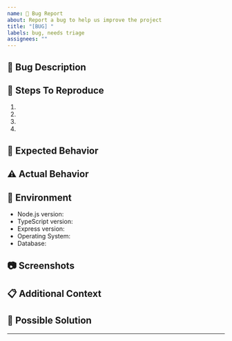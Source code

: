 ```yaml
---
name: 🐛 Bug Report
about: Report a bug to help us improve the project
title: "[BUG] "
labels: bug, needs triage
assignees: ""
---
```


## 🐛 Bug Description

<!-- A clear and concise description of what the bug is -->

## 🔄 Steps To Reproduce

<!-- How can we reproduce this issue? Please be as detailed as possible -->

1.
2.
3.
4.

## 🤔 Expected Behavior

<!-- A clear and concise description of what you expected to happen -->

## ⚠️ Actual Behavior

<!-- A clear and concise description of what actually happened -->

## 📱 Environment

<!-- Please complete the following information -->

- Node.js version: <!-- e.g. 18.15.0 -->
- TypeScript version: <!-- e.g. 5.3.3 -->
- Express version: <!-- e.g. 4.18.2 -->
- Operating System: <!-- e.g. Windows 11, Ubuntu 22.04 -->
- Database: <!-- e.g. PostgreSQL 14 -->

## 📷 Screenshots

<!-- If applicable, add screenshots to help explain your problem -->

## 📋 Additional Context

<!-- Add any other context about the problem here -->

## 🧪 Possible Solution

<!-- If you have suggestions on how to fix the issue, please describe them here -->

---

<!--
⚡️ ProTip:
- Include console logs or error messages
- If code is involved, please format it using markdown code blocks
- Consider including a minimal reproduction repository
-->
